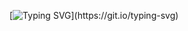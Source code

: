
[![Typing SVG](https://readme-typing-svg.demolab.com/?font=Gidole+Regular&pause=1000&color=B19CD8&center=true&vCenter=true&width=500&lines=Hey!+I'm+Adeland!;Aspiring+Software+Engineer.)](https://git.io/typing-svg)
